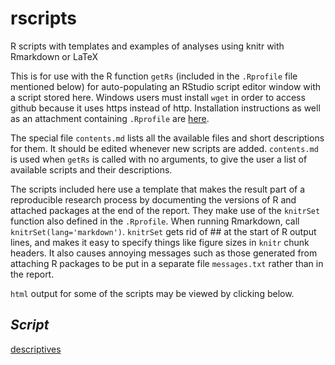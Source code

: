 # rscripts
R scripts with templates and examples of analyses using knitr with Rmarkdown or LaTeX

This is for use with the R function `getRs` (included in the `.Rprofile` file mentioned below) for auto-populating an RStudio script editor window with a script stored here.  Windows users must install `wget` in order to access github because it uses https instead of http.  Installation instructions as well as an attachment containing `.Rprofile` are [here](http://biostat.mc.vanderbilt.edu/RConfiguration).

The special file `contents.md` lists all the available files and short descriptions for them.  It should be edited whenever new scripts are added.  `contents.md` is used when `getRs` is called with no arguments, to give the user a list of available scripts and their descriptions.

The scripts included here use a template that makes the result part of a reproducible research process by documenting the versions of R and attached packages at the end of the report.  They make use of the `knitrSet` function also defined in the `.Rprofile`.  When running Rmarkdown, call `knitrSet(lang='markdown')`.  `knitrSet` gets rid of ## at the start of R output lines, and makes it easy to specify things like figure sizes in `knitr` chunk headers.  It also causes annoying messages such as those generated from attaching R packages to be put in a separate file `messages.txt` rather than in the report.

`html` output for some of the scripts may be viewed by clicking below.

*Script*
--------
[descriptives](http://htmlpreview.github.io/?https://github.com/harrelfe/rscripts/blob/master/descriptives.html)


